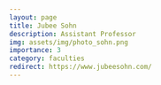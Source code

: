 ```yaml
---
layout: page
title: Jubee Sohn
description: Assistant Professor
img: assets/img/photo_sohn.png
importance: 3
category: faculties
redirect: https://www.jubeesohn.com/
---
```

